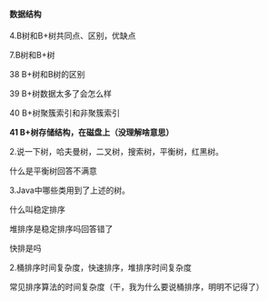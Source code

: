 #### 数据结构

4.B树和B+树共同点、区别，优缺点

7.B树和B+树

38 B+树和B树的区别

39 B+树数据太多了会怎么样

40 B+树聚簇索引和非聚簇索引

**41 B+树存储结构，在磁盘上（没理解啥意思）**

2.说一下树，哈夫曼树，二叉树，搜索树，平衡树，红黑树。 

什么是平衡树回答不满意

3.Java中哪些类用到了上述的树。 

什么叫稳定排序

堆排序是稳定排序吗回答错了

快排是吗

2.桶排序时间复杂度，快速排序，堆排序时间复杂度

常见排序算法的时间复杂度（干，我为什么要说桶排序，明明不记得了）   